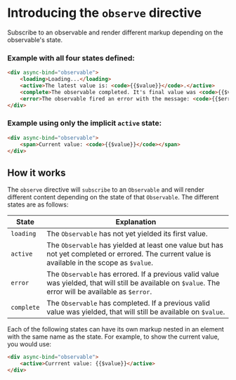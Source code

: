 # Introducing the `observe` directive

Subscribe to an observable and render different markup depending on the observable's state.

### Example with all four states defined:

```html
<div async-bind="observable">
    <loading>Loading...</loading>
    <active>The latest value is: <code>{{$value}}</code>.</active>
    <complete>The observable completed. It's final value was <code>{{$value}}</code>.</complete>
    <error>The observable fired an error with the message: <code>{{$error.message}}</code>.</error>
</div>
```

### Example using only the implicit `active` state:

```html
<div async-bind="observable">
    <span>Current value: <code>{{$value}}</code></span>
</div>
```


## How it works

The `observe` directive will `subscribe` to an `Observable` and will render different content depending on the state of that `Observable`.
The different states are as follows:

State | Explanation
----- | -----------
`loading` | The `Observable` has not yet yielded its first value.
`active` | The `Observable` has yielded at least one value but has not yet completed or errored. The current value is available in the scope as `$value`.
`error` | The `Observable` has errored. If a previous valid value was yielded, that will still be available on `$value`. The error will be available as `$error`.
`complete` | The `Observable` has completed. If a previous valid value was yielded, that will still be available on `$value`.

Each of the following states can have its own markup nested in an element with the same name as the state. For example, to show the current value, you would use:

```html
<div async-bind="observable">
    <active>Currrent value: {{$value}}</active>
</div>
```